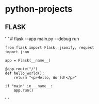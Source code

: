 # python-projects

## FLASK

'''
    # flask --app main.py --debug run

    from flask import Flask, jsonify, request
    import json

    app = Flask(__name__)
    
    @app.route("/")
    def hello_world():
        return "<p>Hello, World!</p>"    

    if "main" in __name__:
        app.run()

'''


